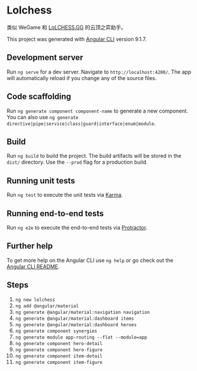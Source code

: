 # Lolchess

类似 WeGame 和 [LoLCHESS.GG](https://lolchess.gg/) 的云顶之弈助手。

This project was generated with [Angular CLI](https://github.com/angular/angular-cli) version 9.1.7.

## Development server

Run `ng serve` for a dev server. Navigate to `http://localhost:4200/`. The app will automatically reload if you change any of the source files.

## Code scaffolding

Run `ng generate component component-name` to generate a new component. You can also use `ng generate directive|pipe|service|class|guard|interface|enum|module`.

## Build

Run `ng build` to build the project. The build artifacts will be stored in the `dist/` directory. Use the `--prod` flag for a production build.

## Running unit tests

Run `ng test` to execute the unit tests via [Karma](https://karma-runner.github.io).

## Running end-to-end tests

Run `ng e2e` to execute the end-to-end tests via [Protractor](http://www.protractortest.org/).

## Further help

To get more help on the Angular CLI use `ng help` or go check out the [Angular CLI README](https://github.com/angular/angular-cli/blob/master/README.md).

## Steps

1. `ng new lolchess`
2. `ng add @angular/material`
3. `ng generate @angular/material:navigation navigation`
4. `ng generate @angular/material:dashboard items`
4. `ng generate @angular/material:dashboard heroes`
4. `ng generate component synergies`
4. `ng generate module app-routing --flat --module=app`
4. `ng generate component hero-detail`
4. `ng generate component hero-figure`
4. `ng generate component item-detail`
4. `ng generate component item-figure`
